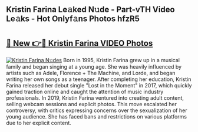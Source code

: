 ## Kristin Farina Le𝚊ked N𝚞de - Part-vTH Video Le𝚊ks - Hot Onlyf𝚊ns Photos hfzR5

# <h2><a href="http://ab45355.deff.icu/?id=Kristin+Farina">🔗 New 👉🔴 Kristin Farina VIDEO Photos</a></h2>

[![Kristin Farina N𝚞des](https://i.imgur.com/rIISA9y.gif)](http://ab45355.deff.icu/?id=Kristin+Farina)
Born in 1995, Kristin Farina grew up in a musical family and began singing at a young age. She was heavily influenced by artists such as Adele, Florence + The Machine, and Lorde, and began writing her own songs as a teenager. After completing her education, Kristin Farina released her debut single "Lost in the Moment" in 2017, which quickly gained traction online and caught the attention of music industry professionals. In 2019, Kristin Farina ventured into creating adult content, selling webcam sessions and explicit photos. This move escalated her controversy, with critics expressing concerns over the sexualization of her young audience. She has faced bans and restrictions on various platforms due to her explicit content.
